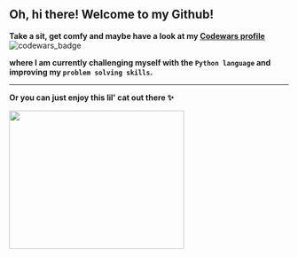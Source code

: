 ## Oh, hi there! Welcome to my Github! 

**Take a sit, get comfy and maybe have a look at my [Codewars profile](https://www.codewars.com/users/Rabeneee)**
![codewars_badge](https://www.codewars.com/users/Rabeneee/badges/small) 

**where I am currently challenging myself with the `Python language` and improving my `problem solving skills`.**

---

**Or you can just enjoy this lil' cat out there ✨️**

<img src="https://github.com/Rabeneee/Rabeneee/blob/main/Pusheen_Plop.gif" width="315" height="250" />

<!--
**Rabeneee/Rabeneee** is a ✨ _special_ ✨ repository because its `README.md` (this file) appears on your GitHub profile.

Here are some ideas to get you started:

- 🔭 I’m currently working on ...
- 🌱 I’m currently learning ...
- 👯 I’m looking to collaborate on ...
- 🤔 I’m looking for help with ...
- 💬 Ask me about ...
- 📫 How to reach me: ...
- 😄 Pronouns: ...
- ⚡ Fun fact: ...



-->

